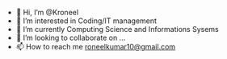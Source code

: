- 👋 Hi, I’m @Kroneel
- 👀 I’m interested in Coding/IT management
- 🌱 I’m currently Computing Science and Informations Sysems
- 💞️ I’m looking to collaborate on ...
- 📫 How to reach me roneelkumar10@gmail.com

<!---
Kroneel/Kroneel is a ✨ special ✨ repository because its `README.md` (this file) appears on your GitHub profile.
You can click the Preview link to take a look at your changes.
--->

